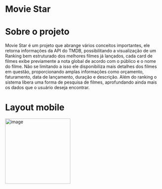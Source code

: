 <h1>Movie Star</h1>
<h1>Sobre o projeto</h1>
<p>Movie Star é um projeto que abrange vários conceitos importantes, ele retorna informações da API do TMDB, possibilitando a visualização de um Ranking bem estruturado dos melhores filmes já lançados, cada card de filmes exibe previamente a nota global de acordo com o público e o nome do filme. Não se limitando a isso ele disponibiliza mais detalhes dos filmes em questão, proporcionando amplas informações como orçamento, faturamento, data de lançamento, duração e descrição. Além do ranking o sistema libera uma forma de pesquisa de filmes, aprofundando ainda mais os dados que o usuário deseja encontrar.  </p>
<h1>Layout mobile</h1>
<img width="211" alt="image" src="https://github.com/meke19/movieStar/assets/104653985/a10d55ab-4b25-424a-a846-0c191f332512">
